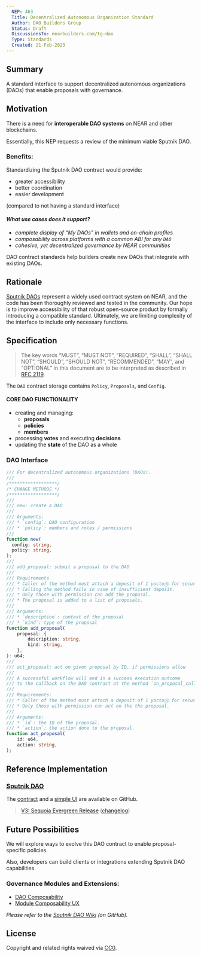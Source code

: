 ```yaml
---
  NEP: 463
  Title: Decentralized Autonomous Organization Standard
  Author: DAO Builders Group
  Status: Draft
  DiscussionsTo: nearbuilders.com/tg-dao
  Type: Standards
  Created: 21-Feb-2023
---
```


## Summary

A standard interface to support decentralized autonomous organizations (DAOs) that enable proposals with governance.

## Motivation

There is a need for **interoperable DAO systems** on NEAR and other blockchains.

Essentially, this NEP requests a review of the minimum viable Sputnik DAO.

### Benefits:

Standardizing the Sputnik DAO contract would provide:

* greater accessibility
* better coordination
* easier development

(compared to not having a standard interface)

#### *What use cases does it support?*

* *complete display of “My DAOs” in wallets and on-chain profiles*
* *composability across platforms with a common ABI for any `DAO`*
* *cohesive, yet decentralized governance by NEAR communities*

DAO contract standards help builders create new DAOs that integrate with existing DAOs.

## Rationale

[Sputnik DAOs](https://github.com/near-daos/sputnik-dao-contract) represent a widely used contract system on NEAR, and the code has been thoroughly reviewed and tested in the community. Our hope is to improve accessibility of that robust open-source product by formally introducing a compatible standard. Ultimately, we are limiting complexity of the interface to include only necessary functions.

## Specification 

> The key words “MUST”, “MUST NOT”, “REQUIRED”, “SHALL”, “SHALL NOT”, “SHOULD”, “SHOULD NOT”, “RECOMMENDED”, “MAY”, and “OPTIONAL” in this document are to be interpreted as described in [RFC 2119](https://www.ietf.org/rfc/rfc2119.txt).

The `DAO` contract storage contains `Policy`, `Proposals`, and `Config`.

#### CORE DAO FUNCTIONALITY

* creating and managing:
  * **proposals**
  * **policies**
  * **members**
* processing **votes** and executing **decisions**
* updating the **state** of the DAO as a whole

### DAO Interface

```ts
/// For decentralized autonomous organizations (DAOs).
///
/******************/
/* CHANGE METHODS */
/******************/
///
/// new: create a DAO
///
/// Arguments:
/// * `config`: DAO configuration
/// * `policy`: members and roles / permissions
///
function new(
  config: string,
  policy: string,
);
///
/// add_proposal: submit a proposal to the DAO
///
/// Requirements
/// * Caller of the method must attach a deposit of 1 yoctoⓃ for security purposes.
/// * Calling the method fails in case of insufficient deposit.
/// * Only those with permission can add the proposal.
/// * The proposal is added to a list of proposals.
///
/// Arguments:
/// * `description`: context of the proposal
/// * `kind`: type of the proposal
function add_proposal(
    proposal: {
        description: string,
        kind: string,
    },
): u64;
///
/// act_proposal: act on given proposal by ID, if permissions allow
///
/// A successful workflow will end in a success execution outcome
/// to the callback on the DAO contract at the method `on_proposal_callback`.
///
/// Requirements:
/// * Caller of the method must attach a deposit of 1 yoctoⓃ for security purposes.
/// * Only those with permission can act on the the proposal.
///
/// Arguments:
/// * `id`: the ID of the proposal.
/// * `action`: the action done to the proposal.
function act_proposal(
    id: u64,
    action: string,
);
```

## Reference Implementation

### [Sputnik DAO](https://github.com/near-daos/sputnik-dao-contract)

The [contract](https://github.com/near-daos/sputnik-dao-contract/tree/main/sputnikdao2) and a [simple UI](https://github.com/near-daos/sputnik-dao-2-ui-reference) are available on GitHub.

> [V3: Sequoia Evergreen Release](https://github.com/near-daos/sputnik-dao-contract/releases/tag/3.0.0) ([changelog](https://github.com/near-daos/sputnik-dao-contract/compare/2.0.0...3.0.0))

## Future Possibilities 

We will explore ways to evolve this DAO contract to enable proposal-specific policies.

Also, developers can build clients or integrations extending Sputnik DAO capabilities.

### Governance Modules and Extensions:

* [DAO Composability](https://github.com/near-daos/sputnik-dao-contract/wiki/DAO-Composability#governance-module)
* [Module Composability UX](https://github.com/near-daos/sputnik-dao-contract/wiki/Module-Composability-UX)

*Please refer to the [Sputnik DAO Wiki](https://github.com/near-daos/sputnik-dao-contract/wiki/%5BDRAFT%5D-DAO-Data-Model-Architectures#module-examples) (on GitHub).*

## License
[copyright]: #copyright

Copyright and related rights waived via [CC0](https://creativecommons.org/publicdomain/zero/1.0).
